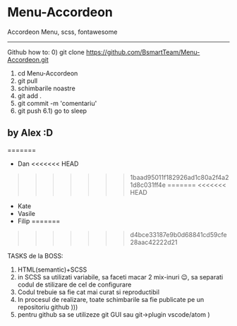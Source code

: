 # Menu-Accordeon
Accordeon Menu, scss, fontawesome

--------------------------------------------------------------

Github how to:
0) git clone https://github.com/BsmartTeam/Menu-Accordeon.git
1) cd Menu-Accordeon
2) git pull
3) schimbarile noastre
4) git add .
5) git commit -m 'comentariu'
6) git push
6.1) go to sleep

by Alex :D
--------------------------------------------------------------

=======
+ Dan
<<<<<<< HEAD
>>>>>>> 1baad95011f182926ad1c80a2f4a21d8c031ff4e
=======
<<<<<<< HEAD
+ Kate
+ Vasile
+ Filip
=======
>>>>>>> d4bce33187e9b0d68841cd59cfe28aac42222d21

TASKS de la BOSS:

1) HTML(semantic)+SCSS
2) in SCSS sa utilizati variabile, sa faceti macar 2 mix-inuri 😉, sa separati codul de stilizare de cel de configurare
3) Codul trebuie sa fie cat mai curat si reproductibil
4) In procesul de realizare, toate schimbarile sa fie publicate pe un repositoriu github )))
5) pentru github sa se utilizeze git GUI sau git->plugin vscode/atom )